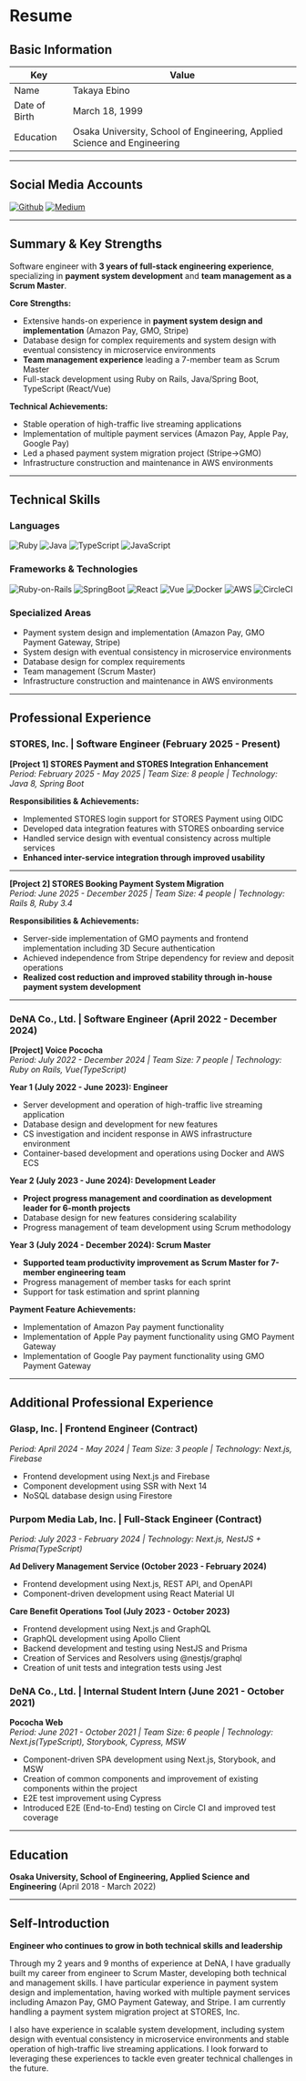# Resume

## Basic Information

| Key           | Value                                                                    |
|---------------|--------------------------------------------------------------------------|
| Name          | Takaya Ebino                                                             |
| Date of Birth | March 18, 1999                                                           |
| Education     | Osaka University, School of Engineering, Applied Science and Engineering |

---

## Social Media Accounts

<p>
  <a href="https://github.com/shin04" target="_blank"><img alt="Github" src="https://img.shields.io/badge/shin04-%2312100E.svg?&style=flat-square&logo=Github&logoColor=white" /></a>
  <a href="https://qiita.com/shin04" target="_blank"><img alt="Medium" src="https://img.shields.io/badge/shin04-55C500.svg?&style=flat-square&logo=qiita&logoColor=white" /></a>
</p>

---

## Summary & Key Strengths

Software engineer with **3 years of full-stack engineering experience**, specializing in **payment system development** and **team management as a Scrum Master**.

**Core Strengths:**

- Extensive hands-on experience in **payment system design and implementation** (Amazon Pay, GMO, Stripe)
- Database design for complex requirements and system design with eventual consistency in microservice environments
- **Team management experience** leading a 7-member team as Scrum Master
- Full-stack development using Ruby on Rails, Java/Spring Boot, TypeScript (React/Vue)

**Technical Achievements:**

- Stable operation of high-traffic live streaming applications
- Implementation of multiple payment services (Amazon Pay, Apple Pay, Google Pay)
- Led a phased payment system migration project (Stripe→GMO)
- Infrastructure construction and maintenance in AWS environments

---

## Technical Skills

### Languages

<p>
  <img alt="Ruby" src="https://img.shields.io/badge/-Ruby-CC342D?style=flat-square&logo=Ruby&logoColor=white" />
  <img alt="Java" src="https://img.shields.io/badge/Java-ED8B00?style=flat-square&logo=Java&logoColor=white" />
  <img alt="TypeScript" src="https://img.shields.io/badge/-TypeScript-007ACC?style=flat-square&logo=typescript&logoColor=white" />
  <img alt="JavaScript" src="https://img.shields.io/badge/-JavaScript-F7DF1E?style=flat-square&logo=JavaScript&logoColor=white" />
</p>

### Frameworks & Technologies

<p>
  <img alt="Ruby-on-Rails" src="https://img.shields.io/badge/-Rails-CC0000?style=flat-square&logo=Ruby-on-Rails&logoColor=white" />
  <img alt="SpringBoot" src="https://img.shields.io/badge/SpringBoot-6DB33F?style=flat-square&logo=Spring&logoColor=white">
  <img alt="React" src="https://img.shields.io/badge/-React-45b8d8?style=flat-square&logo=react&logoColor=white" />
  <img alt="Vue" src="https://img.shields.io/badge/-Vue.js-4FC08D?style=flat-square&logo=Vue.js&logoColor=white" />
  <img alt="Docker" src="https://img.shields.io/badge/-Docker-46a2f1?style=flat-square&logo=docker&logoColor=white" />
  <img alt="AWS" src="https://img.shields.io/badge/AWS-%23FF9900.svg?logo=amazon-aws&style=flat" />
  <img alt="CircleCI" src="https://img.shields.io/badge/CircleCI-%23161616.svg?logo=circleci&style=flat" />
</p>

### Specialized Areas

- Payment system design and implementation (Amazon Pay, GMO Payment Gateway, Stripe)
- System design with eventual consistency in microservice environments
- Database design for complex requirements
- Team management (Scrum Master)
- Infrastructure construction and maintenance in AWS environments

---

## Professional Experience

### STORES, Inc. | Software Engineer (February 2025 - Present)

**[Project 1] STORES Payment and STORES Integration Enhancement**  
_Period: February 2025 - May 2025 | Team Size: 8 people | Technology: Java 8, Spring Boot_

**Responsibilities & Achievements:**

- Implemented STORES login support for STORES Payment using OIDC
- Developed data integration features with STORES onboarding service
- Handled service design with eventual consistency across multiple services
- **Enhanced inter-service integration through improved usability**

---

**[Project 2] STORES Booking Payment System Migration**  
_Period: June 2025 - December 2025 | Team Size: 4 people | Technology: Rails 8, Ruby 3.4_

**Responsibilities & Achievements:**

- Server-side implementation of GMO payments and frontend implementation including 3D Secure authentication
- Achieved independence from Stripe dependency for review and deposit operations
- **Realized cost reduction and improved stability through in-house payment system development**

---

### DeNA Co., Ltd. | Software Engineer (April 2022 - December 2024)

**[Project] Voice Pococha**  
_Period: July 2022 - December 2024 | Team Size: 7 people | Technology: Ruby on Rails, Vue(TypeScript)_

**Year 1 (July 2022 - June 2023): Engineer**

- Server development and operation of high-traffic live streaming application
- Database design and development for new features
- CS investigation and incident response in AWS infrastructure environment
- Container-based development and operations using Docker and AWS ECS

**Year 2 (July 2023 - June 2024): Development Leader**

- **Project progress management and coordination as development leader for 6-month projects**
- Database design for new features considering scalability
- Progress management of team development using Scrum methodology

**Year 3 (July 2024 - December 2024): Scrum Master**

- **Supported team productivity improvement as Scrum Master for 7-member engineering team**
- Progress management of member tasks for each sprint
- Support for task estimation and sprint planning

**Payment Feature Achievements:**

- Implementation of Amazon Pay payment functionality
- Implementation of Apple Pay payment functionality using GMO Payment Gateway
- Implementation of Google Pay payment functionality using GMO Payment Gateway

---

## Additional Professional Experience

### Glasp, Inc. | Frontend Engineer (Contract)

_Period: April 2024 - May 2024 | Team Size: 3 people | Technology: Next.js, Firebase_

- Frontend development using Next.js and Firebase
- Component development using SSR with Next 14
- NoSQL database design using Firestore

### Purpom Media Lab, Inc. | Full-Stack Engineer (Contract)

_Period: July 2023 - February 2024 | Technology: Next.js, NestJS + Prisma(TypeScript)_

**Ad Delivery Management Service (October 2023 - February 2024)**

- Frontend development using Next.js, REST API, and OpenAPI
- Component-driven development using React Material UI

**Care Benefit Operations Tool (July 2023 - October 2023)**

- Frontend development using Next.js and GraphQL
- GraphQL development using Apollo Client
- Backend development and testing using NestJS and Prisma
- Creation of Services and Resolvers using @nestjs/graphql
- Creation of unit tests and integration tests using Jest

### DeNA Co., Ltd. | Internal Student Intern (June 2021 - October 2021)

**Pococha Web**  
_Period: June 2021 - October 2021 | Team Size: 6 people | Technology: Next.js(TypeScript), Storybook, Cypress, MSW_

- Component-driven SPA development using Next.js, Storybook, and MSW
- Creation of common components and improvement of existing components within the project
- E2E test improvement using Cypress
- Introduced E2E (End-to-End) testing on Circle CI and improved test coverage

---

## Education

**Osaka University, School of Engineering, Applied Science and Engineering** (April 2018 - March 2022)

---

## Self-Introduction

**Engineer who continues to grow in both technical skills and leadership**

Through my 2 years and 9 months of experience at DeNA, I have gradually built my career from engineer to Scrum Master, developing both technical and management skills. I have particular experience in payment system design and implementation, having worked with multiple payment services including Amazon Pay, GMO Payment Gateway, and Stripe. I am currently handling a payment system migration project at STORES, Inc.

I also have experience in scalable system development, including system design with eventual consistency in microservice environments and stable operation of high-traffic live streaming applications. I look forward to leveraging these experiences to tackle even greater technical challenges in the future.
